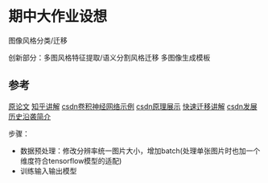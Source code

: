 # 期中大作业设想

图像风格分类/迁移

创新部分：多图风格特征提取/语义分割风格迁移
多图像生成模板

## 参考

[原论文](https://arxiv.org/pdf/1508.06576)
[知乎讲解](https://zhuanlan.zhihu.com/p/366949989)
[csdn卷积神经网络示例](https://blog.csdn.net/qq_42589613/article/details/142553129)
[csdn原理展示](https://blog.csdn.net/weixin_66526635/article/details/135549097)
[快速迁移讲解](https://www.cnblogs.com/Anita9002/p/9115757.html)
[csdn发展历史沿袭简介](https://blog.csdn.net/weixin_43783814/article/details/132418279)

步骤：

- 数据预处理：修改分辨率统一图片大小，增加batch(处理单张图片时也加一个维度符合tensorflow模型的适配)
- 训练输入输出模型
